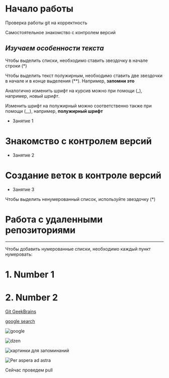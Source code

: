 # Начало работы 

Проверка работы git на корректность

Самостоятельное знакомство с контролем версий

## *Изучаем особенности текста*

Чтобы выделить списки, необходимо ставить звездочку в начале строки (*)

Чтобы выделить текст полужирным, необходимо ставить две звездочки в начале и в конце выделения (**). Например, **запомни это**

Аналогично изменить шрифт на курсив можно при помощи (_), например, _новый шрифт_.

Изменить шрифт на полужирный можно соответственно также при помощи (__), например, __полужирный шрифт__


* Занятие 1

# Знакомство с контролем версий

* Занятие 2

# Создание веток в контроле версий

* Занятие 3

Чтобы выделить ненумерованный список, используйте звездочку (*)
# Работа с удаленными репозиториями

_______________________________________________
Чтобы добавить нумерованные списки, необходимо каждый пункт нумеровать:

# 1. Number 1
# 2. Number 2

[Git GeekBrains](https://gb.ru/chapters/7836)

[google search](https://www.google.com/search?q=google&oq=google&aqs=chrome..69i57j0i131i433i512l3j69i65j69i60l2j69i65.1589j0j4&sourceid=chrome&ie=UTF-8)

![google](https://www.google.com/search?q=google&sxsrf=ALiCzsaYQIf51sZ2jCPCUFVFH9SVJaZiNw:1664313724894&source=lnms&tbm=isch&sa=X&ved=2ahUKEwi0zffi87X6AhUytYsKHR3fDcwQ_AUoA3oECAMQBQ&biw=1396&bih=685&dpr=1.38#imgrc=4ilZ3tQ-SgEkyM0)

![dzen](https://yandex.ru/images/?utm_source=main_stripe_big)

![картинки для запоминаний](https://yandex.ru/images/search?text=%D1%81%D0%B8%D0%BD%D1%82%D0%B0%D0%BA%D1%81%D0%B8%D1%81%20markdown&lr=51&from=tabbar&p=1&pos=31&rpt=simage&img_url=http%3A%2F%2Fpassxyz.github.io%2Fimages%2FPxMarkdown%2Fmarkdown04-en.png)

![Per aspera ad astra](%D0%A3%D1%87%D0%B8%D1%82%D1%8C%D1%81%D1%8F.jpg)

Сейчас проведем pull


